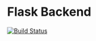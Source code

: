 # Flask Backend
[![Build Status](https://travis-ci.com/GustavoDinizMonteiro/flask-api.svg?branch=master)](https://travis-ci.com/GustavoDinizMonteiro/flask-api)